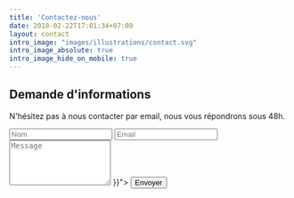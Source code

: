 ```yaml
---
title: 'Contactez-nous'
date: 2018-02-22T17:01:34+07:00
layout: contact
intro_image: "images/illustrations/contact.svg"
intro_image_absolute: true
intro_image_hide_on_mobile: true
---
```


## Demande d'informations

N'hésitez pas à nous contacter par email, nous vous répondrons sous 48h.

<form action="https://api.staticforms.xyz/submit" method="post" class="contact">
    <input type="hidden" name="accessKey" value="70a565f1-0680-47c5-9ee3-d181e25ed643">
    <input type="text" name="fullname" placeholder="Nom" />
    <input type="email" name="email" placeholder="Email" required />
    <textarea name="message" rows="5" placeholder="Message" required></textarea>
    <input type="hidden" name="redirectTo" value="{{< ref "contact-success.md" >}}">
    <button type="submit">Envoyer</button>
</form>
